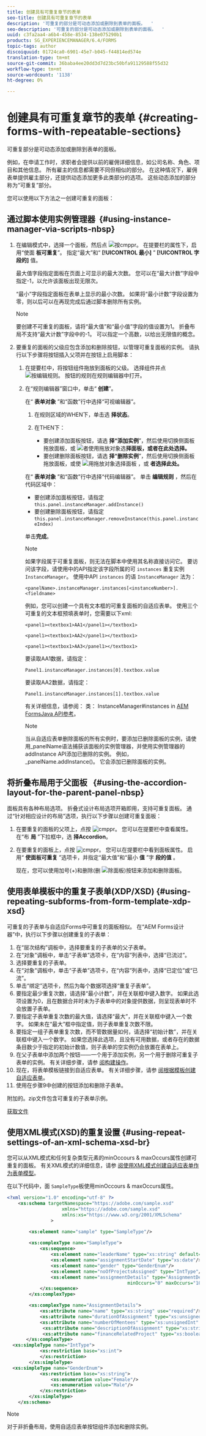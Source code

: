 ```yaml
---
title: 创建具有可重复章节的表单
seo-title: 创建具有可重复章节的表单
description: '可重复的部分是可动态添加或删除到表单的面板。  '
seo-description: '可重复的部分是可动态添加或删除到表单的面板。  '
uuid: c3fa2aa4-a6b4-458e-8534-138e075290b1
products: SG_EXPERIENCEMANAGER/6.4/FORMS
topic-tags: author
discoiquuid: 01724ca0-6901-45e7-b045-f44814ed574e
translation-type: tm+mt
source-git-commit: 36baba4ee20dd3d7d23bc50bfa91129588f55d32
workflow-type: tm+mt
source-wordcount: '1138'
ht-degree: 0%

---
```



# 创建具有可重复章节的表单 {#creating-forms-with-repeatable-sections}

可重复部分是可动态添加或删除到表单的面板。

例如，在申请工作时，求职者会提供以前的雇佣详细信息，如公司名称、角色、项目和其他信息。 所有雇主的信息都需要不同但相似的部分。 在这种情况下，雇佣表单提供雇主部分，还提供动态添加更多此类部分的选项。 这些动态添加的部分称为“可重复”部分。

您可以使用以下方法之一创建可重复的面板：

## 通过脚本使用实例管理器  {#using-instance-manager-via-scripts-nbsp}

1. 在编辑模式中，选择一个面板，然后点 ![按cmppr](assets/cmppr.png)。 在提要栏的属性下，启用“使面 **板可重复**”。 指定“最大”和“ **[!UICONTROL 最小]** ” **[!UICONTROL 字段的]** 值。

   最大值字段指定面板在页面上可显示的最大次数。 您可以在“最大计数”字段中指定-1，以允许该面板出现无限次。

   “最小”字段指定面板在表单上显示的最小次数。 如果将“最小计数”字段设置为零，则以后可以在再现完成后通过脚本删除所有实例。

   >[!NOTE]
   >
   >要创建不可重复的面板，请将“最大值”和“最小值”字段的值设置为1。 折叠布局不支持“最大计数”字段中的-1。 可以指定一个高数，以给出无限值的概念。

1. 要重复的面板的父级应包含添加和删除按钮，以管理可重复面板的实例。 请执行以下步骤将按钮插入父项并在按钮上启用脚本：

   1. 在提要栏中，将按钮组件拖放到面板的父级。 选择组件并点 ![按编辑规则](assets/edit-rules.png)。 按钮的规则在规则编辑器中打开。
   1. 在“规则编辑器”窗口中，单击“ **创建**”。

      在“ **表单对象** ”和“函数”行中选择“可视编辑器”。

      1. 在规则区域的WHEN下，单击选 **择状态**。
      1. 在THEN下：

         * 要创建添加面板按钮，请选 **择“添加实例**”，然后使用切换侧面板拖放面板，或 ![者使用拖放对象选](assets/toggle-side-panel.png)**择面板，或者在此处选择。**
         * 要创建删除面板按钮，请选 **择“删除实例**”，然后使用切换侧面板拖放面板，或使 ![用拖放对象选择面板](assets/toggle-side-panel.png) ，或 **者选择此处。**

      在“ **表单对象** ”和“函数”行中选择“代码编辑器”。 单击 **编辑规则** ，然后在代码区域中：

      * 要创建添加面板按钮，请指定 `this.panel.instanceManager.addInstance()`
      * 要创建删除面板按钮，请指定 `this.panel.instanceManager.removeInstance(this.panel.instanceIndex)`

      单击&#x200B;**完成**。

      >[!NOTE]
      >
      >如果字段属于可重复面板，则无法在脚本中使用其名称直接访问它。 要访问该字段，请使用中的API指定该字段所属的可 `instances` 重复实例 `InstanceManager`。 使用中API `instances` 的语 `InstanceManager` 法为：
      >
      >
      >`<panelName>.instanceManager.instances[<instanceNumber>].<fieldname>`
      >
      >
      >例如，您可以创建一个具有文本框的可重复面板的自适应表单。 使用三个可重复的文本框预填表单时，您需要以下xml:
      >
      >
      >`<panel1><textbox1>AA1</panel1></textbox1>`
      >
      >
      >`<panel1><textbox1>AA2</panel1></textbox1>`
      >
      >
      >`<panel1><textbox1>AA3</panel1></textbox1>`
      >
      >
      >要读取AA1数据，请指定：
      >
      >
      >`Panel1.instanceManager.instances[0].textbox.value`
      >
      >
      >要读取AA2数据，请指定：
      >
      >
      >`Panel1.instanceManager.instances[1].textbox.value`
      >
      >
      >有关详细信息，请参阅： 类： InstanceManager#instances in [AEM FormsJava API参考](https://adobe.com/go/learn_aemforms_documentation_63)。

      >[!NOTE]
      >
      >当从自适应表单删除面板的所有实例时，要添加已删除面板的实例，请使用_panelName语法捕获该面板的实例管理器，并使用实例管理器的addInstance API添加已删除的实例。 例如，_panelName.addInstance()。 它会添加已删除面板的实例。















## 将折叠布局用于父面板   {#using-the-accordion-layout-for-the-parent-panel-nbsp}

面板具有各种布局选项。 折叠式设计布局选项开箱即用，支持可重复面板。 通过“针对相应设计的布局”选项，执行以下步骤以创建可重复面板：

1. 在要重复的面板的父项上，点按 ![cmppr](assets/cmppr.png)。 您可以在提要栏中查看属性。 在“布 **局** ”下拉框中，选 **择Accordion**。
1. 在要重复的面板上，点按 ![cmppr](assets/cmppr.png)。 您可以在提要栏中看到面板属性。 启用“ **使面板可重复** ”选项卡，并指定“最大值”和“最小 **值** ”字 **段的值** 。

   现在，您可以使用加号(+)和删除(删 ![除面板](assets/delete-panel.png))按钮来添加和删除面板。

## 使用表单模板中的重复子表单(XDP/XSD) {#using-repeating-subforms-from-form-template-xdp-xsd}

可重复的子表单与自适应Forms中可重复的面板相似。 在“AEM Forms设计器”中，执行以下步骤以创建重复的子表单：

1. 在“层次结构”调板中，选择要重复的子表单的父子表单。
1. 在“对象”调板中，单击“子表单”选项卡，在“内容”列表中，选择“已流过”。
1. 选择要重复的子表单。
1. 在“对象”调板中，单击“子表单”选项卡，在“内容”列表中，选择“已定位”或“已流”。
1. 单击“绑定”选项卡，然后为每个数据项选择“重复子表单”。
1. 要指定最少重复次数，请选择“最小计数”，并在关联框中键入数字。 如果此选项设置为0，且在数据合并时未为子表单中的对象提供数据，则呈现表单时不会放置子表单。
1. 要指定子表单重复次数的最大值，请选择“最大”，并在关联框中键入一个数字。 如果未在“最大”框中指定值，则子表单重复次数不限。
1. 要指定一组子表单重复次数，而不管数据量如何，请选择“初始计数”，并在关联框中键入一个数字。 如果您选择此选项，且没有可用数据，或者存在的数据条目数少于指定的初始计数值，则子表单的空实例仍会放置在表单上。
1. 在父子表单中添加两个按钮——一个用于添加实例，另一个用于删除可重复子表单的实例。 有关详细步骤，请参 [阅构建操作](https://help.adobe.com/en_US/AEMForms/6.1/DesignerHelp/WS107c29ade9134a2c74572b5612a87ca2b56-8000.2.html#WS107c29ade9134a2c-1f74d86012a87d4fe55-8000.2)。
1. 现在，将表单模板链接到自适应表单。 有关详细步骤，请参 [阅根据模板创建自适应表单](/help/forms/using/creating-adaptive-form.md#create-an-adaptive-form-based-on-a-template)。
1. 使用在步骤9中创建的按钮添加和删除子表单。

附加的。zip文件包含可重复的子表单示例。

[获取文件](assets/samplerepeatablesubform.zip)

## 使用XML模式(XSD)的重复设置 {#using-repeat-settings-of-an-xml-schema-xsd-br}

您可以从XML模式和任何复杂类型元素的minOccours &amp; maxOccurs属性创建可重复的面板。 有关XML模式的详细信息，请参 [阅使用XML模式创建自适应表单作为表单模型](/help/forms/using/adaptive-form-xml-schema-form-model.md)。

在以下代码中，面 `SampleType`板使用minOccours &amp; maxOccurs属性。

```xml
<?xml version="1.0" encoding="utf-8" ?> 
    <xs:schema targetNamespace="https://adobe.com/sample.xsd"
                    xmlns="https://adobe.com/sample.xsd"
                    xmlns:xs="https://www.w3.org/2001/XMLSchema"
                >

        <xs:element name="sample" type="SampleType"/>
        
        <xs:complexType name="SampleType">
            <xs:sequence>
                <xs:element name="leaderName" type="xs:string" default="Enter Name"/>
                <xs:element name="assignmentStartDate" type="xs:date"/>
                <xs:element name="gender" type="GenderEnum"/>
                <xs:element name="noOfProjectsAssigned" type="IntType"/>
                <xs:element name="assignmentDetails" type="AssignmentDetails" 
                                            minOccurs="0" maxOccurs="10"/>
            </xs:sequence>
        </xs:complexType>

        <xs:complexType name="AssignmentDetails">
            <xs:attribute name="name" type="xs:string" use="required"/>
            <xs:attribute name="durationOfAssignment" type="xs:unsignedInt" use="required"/>
            <xs:attribute name="numberOfMentees" type="xs:unsignedInt" use="required"/>
             <xs:attribute name="descriptionOfAssignment" type="xs:string" use="required"/>
             <xs:attribute name="financeRelatedProject" type="xs:boolean"/>
       </xs:complexType>
  <xs:simpleType name="IntType">
            <xs:restriction base="xs:int">
            </xs:restriction>
        </xs:simpleType>
  <xs:simpleType name="GenderEnum">
            <xs:restriction base="xs:string">
                <xs:enumeration value="Female"/>
                <xs:enumeration value="Male"/>
            </xs:restriction>
        </xs:simpleType>
    </xs:schema>
```

>[!NOTE]
>
>对于非折叠布局，使用自适应表单按钮组件添加和删除实例。

